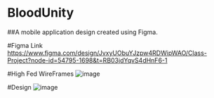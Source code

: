 # BloodUnity
##A mobile application design created using Figma.

#Figma Link
https://www.figma.com/design/JvxyUObuYJzpw4RDWipWAO/Class-Project?node-id=54795-1698&t=RB03jdYqvS4dHnF6-1

#High Fed WireFrames
![image](https://github.com/Aastha-520609/BloodUnity/assets/77205408/0a435b50-7123-4ae0-bfbc-dcbc2ba243ca)

#Design
![image](https://github.com/Aastha-520609/BloodUnity/assets/77205408/96b1480d-fcd8-45e3-9fe1-cd8485ade07c)

